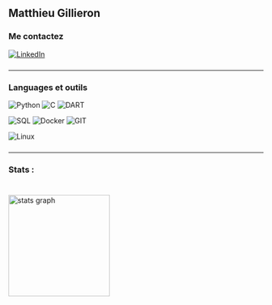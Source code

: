 
## Matthieu Gillieron

### Me contactez
[![LinkedIn](https://img.shields.io/badge/LinkedIn-%230077B5.svg?logo=linkedin&logoColor=white)](https://linkedin.com/in/www.linkedin.com/in/matthieu-gillieron-developer) 

###

---

### Languages et outils

![Python](https://img.shields.io/badge/-Python-000?&logo=Python)
![C](https://img.shields.io/badge/-C-000?&logo=C)
![DART](<img src="https://cdn.jsdelivr.net/gh/devicons/devicon@latest/icons/dart/dart-original.svg" />)


![SQL](https://img.shields.io/badge/-SQL-000?&logo=MySQL)
![Docker](https://img.shields.io/badge/-Docker-000?&logo=Docker)
![GIT](https://img.shields.io/badge/-Git-000?&logo=Git&logoColor=F05032)


![Linux](https://img.shields.io/badge/-Linux-000?&logo=Linux)

###

---

<h3 align="left">Stats :</h3>

###

<br clear="both">

<div align="left">
  <img src="https://github-readme-stats.vercel.app/api?username=MatthieuGillieron&hide_title=false&hide_rank=false&show_icons=true&include_all_commits=true&count_private=true&disable_animations=false&theme=dark&locale=fr&hide_border=false&order=1&custom_title=Statistiques%20Github%20Matthieu%20Gilli%C3%A9ron%20:" height="200" alt="stats graph"  />
</div>

###
